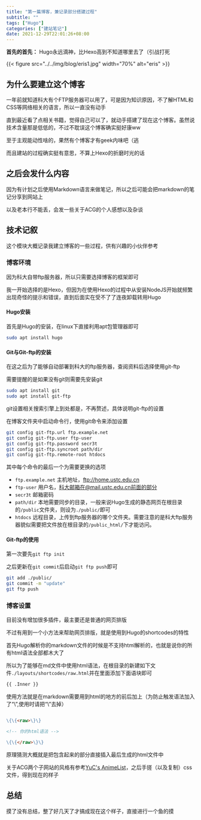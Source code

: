 ```yaml
---
title: "第一篇博客，兼记录部分搭建过程"
subtitle: ""
tags: ["Hugo"]
categories: ["建站笔记"]
date: 2021-12-29T22:01:26+08:00
---
```



**首先的首先：**
Hugo永远滴神，比Hexo高到不知道哪里去了（引战打死

<!--more-->

{{< figure src="../../img/blog/eris1.jpg" width="70%" alt="eris" >}}

## 为什么要建立这个博客

一年前就知道科大有个FTP服务器可以用了，可是因为知识原因，不了解HTML和CSS等网络相关的语言，所以一直没有动手

直到最近看了点相关书籍，觉得自己可以了，就动手搭建了现在这个博客。虽然说技术含量那是低低的，不过不耽误这个博客确实挺好康ww

至于主观能动性啥的，果然有个博客才有geek内味吧（逃

而且建站的过程确实挺有意思，不算上Hexo的折磨时光的话

## 之后会发什么内容

因为有计划之后使用Markdown语言来做笔记，所以之后可能会把markdown的笔记分享到网站上

以及老本行不能丢，会发一些关于ACG的个人感想以及杂谈

## 技术记叙
这个模块大概记录我建立博客的一些过程，供有兴趣的小伙伴参考
### 博客环境

因为科大自带ftp服务器，所以只需要选择博客的框架即可

我一开始选择的是Hexo，但因为在使用Hexo的过程中从安装NodeJS开始就频繁出现奇怪的提示和错误，直到后面实在受不了了连夜卸载转用Hugo

#### Hugo安装

首先是Hugo的安装，在linux下直接利用apt包管理器即可
``` Bash
sudo apt install hugo
```

#### Git与Git-ftp的安装

在这之后为了能够自动部署到科大的ftp服务器，查阅资料后选择使用git-ftp

需要提醒的是如果没有git则需要先安装git

``` Bash
sudo apt install git
sudo apt install git-ftp
```

git设置相关搜索引擎上到处都是，不再赘述，具体说明git-ftp的设置

在博客文件夹中启动命令行，使用git命令来添加设置

``` Bash
git config git-ftp.url ftp.example.net
git config git-ftp.user ftp-user
git config git-ftp.password secr3t
git config git-ftp.syncroot path/dir
git config git-ftp.remote-root htdocs
```

其中每个命令的最后一个为需要更换的选项
* `ftp.example.net`
    主机地址，ftp://home.ustc.edu.cn
* `ftp-user`
    用户名，科大邮箱在@mail.ustc.edu.cn前面的部分
* `secr3t`
    邮箱密码
* `path/dir`
    本地需要同步的目录，一般来说Hugo生成的静态网页在根目录的`/public`文件夹，则设为`./public/`即可
* `htdocs`
    远程目录，上传到ftp服务器的哪个文件夹。需要注意的是科大ftp服务器貌似需要把文件放在根目录的`/public_html/`下才能访问。


#### Git-ftp的使用

第一次要先`git ftp init`

之后更新在`git commit`后启动`git ftp push`即可

```bash
git add ./public/
git commit -m "update"
git ftp push
```

### 博客设置
目前没有增加很多插件，最主要还是普通的网页排版

不过有用到一个小方法来帮助网页排版，就是使用到Hugo的shortcodes的特性

首先Hugo解析你的markdown文件的时候是不支持html解析的，也就是说你的所有html语法全部都木大了

所以为了能够在md文件中使用html语法，在根目录的新建如下文件`./layouts/shortcodes/raw.html`并在里面添加下面语块即可

```html
{{ .Inner }}
```

使用方法就是在markdown需要用到html的地方的前后加上（为防止触发语法加入了“\\”,使用时请把“\\”去掉）

```markdown

\{\{<raw>\}\}

<!-- 你的html语法 -->

\{\{</raw>\}\}
```

原理猜测大概就是把包含起来的部分直接插入最后生成的html文件中

关于ACG两个子网站的风格有参考[YuC's AnimeList](https://yuc.wiki/ 'https://yuc.wiki/')，之后手搓（以及复制）css文件，得到现在的样子

## 总结
摸了没有总结，整了好几天了才搞成现在这个样子，直接进行一个鱼的摸